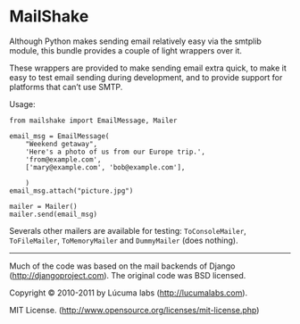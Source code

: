 # MailShake
    
Although Python makes sending email relatively easy via the smtplib module, this bundle provides a couple of light wrappers over it.

These wrappers are provided to make sending email extra quick, to make it easy to test email sending during development, and to provide support for platforms that can’t use SMTP.

Usage:

    from mailshake import EmailMessage, Mailer
    
    email_msg = EmailMessage(
        "Weekend getaway",
        'Here's a photo of us from our Europe trip.',
        'from@example.com',
        ['mary@example.com', 'bob@example.com'],
        
        )
    email_msg.attach("picture.jpg")
    
    mailer = Mailer()
    mailer.send(email_msg)

Severals other mailers are available for testing: `ToConsoleMailer`, `ToFileMailer`, `ToMemoryMailer` and `DummyMailer` (does nothing).

--------

Much of the code was based on the mail backends of Django (http://djangoproject.com). The original code was BSD licensed.

Copyright © 2010-2011 by Lúcuma labs (http://lucumalabs.com).

MIT License. (http://www.opensource.org/licenses/mit-license.php)
